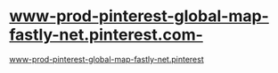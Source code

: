 # www-prod-pinterest-global-map-fastly-net.pinterest.com-
www-prod-pinterest-global-map-fastly-net.pinterest

